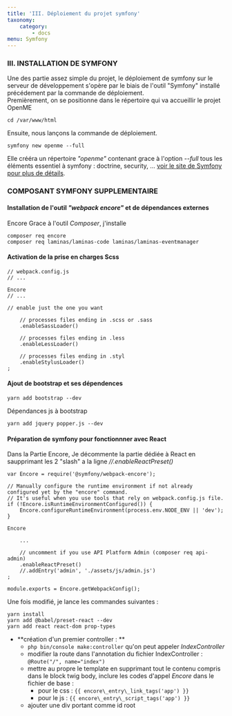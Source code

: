 ```yaml
---
title: 'III. Déploiement du projet symfony'
taxonomy:
    category:
        - docs
menu: Symfony
---
```


### III. INSTALLATION DE SYMFONY

Une des partie assez simple du projet, le déploiement de symfony sur le serveur de développement s'opère par le biais de l'outil "Symfony" installé précédement par la commande de déploiement.  
Premièrement, on se positionne dans le répertoire qui va accueillir le projet OpenME  
	
    cd /var/www/html  
    
Ensuite, nous lançons la commande de déploiement. 

	symfony new openme --full  

Elle crééra un répertoire _"openme"_ contenant grace à l'option  _--full_  tous les éléments essentiel à symfony : doctrine, security, ... [voir le site de Symfony pour plus de détails](https://symfony.com/doc/current/setup.html).
   
### COMPOSANT SYMFONY SUPPLEMENTAIRE

#### Installation de l'outil _"webpack encore"_ et de dépendances externes  
Encore
Grace à l'outil _Composer_, j'installe 

	composer req encore
    composer req laminas/laminas-code laminas/laminas-eventmanager
    
#### Activation de la prise en charges Scss

    // webpack.config.js
    // ...

    Encore
    // ...

    // enable just the one you want

        // processes files ending in .scss or .sass
        .enableSassLoader()

        // processes files ending in .less
        .enableLessLoader()

        // processes files ending in .styl
        .enableStylusLoader()
    ;

#### Ajout de bootstrap et ses dépendences

    yarn add bootstrap --dev

Dépendances js à bootstrap

    yarn add jquery popper.js --dev


#### Préparation de symfony pour fonctionnner avec React  
Dans la Partie Encore, Je décommente la partie dédiée à React en saupprimant les 2 "slash" a la ligne _//.enableReactPreset()_  

    var Encore = require('@symfony/webpack-encore');

    // Manually configure the runtime environment if not already configured yet by the "encore" command.
    // It's useful when you use tools that rely on webpack.config.js file.
    if (!Encore.isRuntimeEnvironmentConfigured()) {
        Encore.configureRuntimeEnvironment(process.env.NODE_ENV || 'dev');
    }

    Encore
    
        ...
    
        // uncomment if you use API Platform Admin (composer req api-admin)
        .enableReactPreset()
        //.addEntry('admin', './assets/js/admin.js')
    ;

    module.exports = Encore.getWebpackConfig(); 

Une fois modifié, je lance les commandes suivantes :  
	
    yarn install  
    yarn add @babel/preset-react --dev  
    yarn add react react-dom prop-types  
    
- **création d'un premier controller : **
    - `php bin/console make:controller` qu'on peut appeler _IndexController_
    - modifier la route dans l'annotation du fichier IndexController : `@Route("/", name="index")`
    - mettre au propre le template en supprimant tout le contenu compris dans le block twig body, inclure les codes d'appel _Encore_ dans le fichier de base : 
        - pour le css :  `{{ encore\_entry\_link_tags('app') }}`
        - pour le js : `{{ encore\_entry\_script_tags('app') }}`
    - ajouter une div portant comme id root